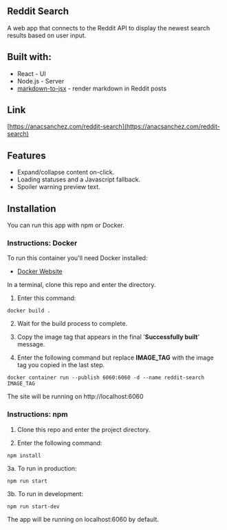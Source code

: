 ## Reddit  Search

A web app that connects to the Reddit API to display the newest search results based on user input.

## Built with:
* React - UI
* Node.js - Server
* [markdown-to-jsx](https://github.com/probablyup/markdown-to-jsx) - render markdown in Reddit posts

## Link
[https://anacsanchez.com/reddit-search](https://anacsanchez.com/reddit-search)

## Features

* Expand/collapse content on-click.
* Loading statuses and a Javascript fallback.
* Spoiler warning preview text.

## Installation

You can run this app with npm or Docker.

### Instructions: Docker

To run this container you'll need Docker installed:

* [Docker Website](https://docs.docker.com/get-docker/)

In a terminal, clone this repo and enter the directory.

1. Enter this command:
```
docker build .
```
2. Wait for the build process to complete.

3. Copy the image tag that appears in the final '**Successfully built**' message.

4. Enter the following command but replace **IMAGE_TAG** with the image tag you copied in the last step.

```
docker container run --publish 6060:6060 -d --name reddit-search IMAGE_TAG
```

The site will be running on http://localhost:6060

### Instructions: npm

1. Clone this repo and enter the project directory.

2. Enter the following command:
```
npm install
```
3a. To run in production:
```
npm run start
```
3b. To run in development:
```
npm run start-dev
```

The app will be running on localhost:6060 by default.

